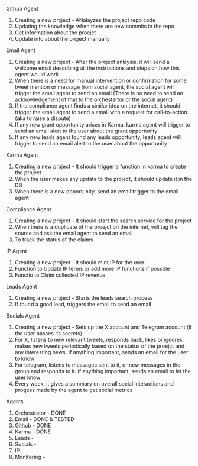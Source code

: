 Github Agent

1. Creating a new project - ANalayzes the project repo code
2. Updating the knowledge when there are new commits in the repo
3. Get information about the proejct
4. Update info about the project manually

Email Agent

1. Creating a new project - After the project anlaysis, it will send a welcome email describing all the instructions and steps on how this agent would work
2. When there is a need for manual intervention or confirmation for some tweet mention or message from social agent, the social agent will trigger the email agent to send an email (There is no need to send an acknowledgement of that to the orchestartor or the social agent)
3. If the compliance agent finds a similar idea on the internet, it should trigger the email agent to send a email with a request for call-to-action (aka to raise a dispute)
4. If any new grant opportunity arises in Karma, karma agent will trigger to send an email alert to the user about the grant opportunity
5. If any new leads agent found any leads opportunity, leads agent will trigger to send an email alert to the user about the opportunity

Karma Agent

1. Creating a new project - It should trigger a function in karma to create the project
2. When the user makes any update to the project, it should update it in the DB
3. When there is a new opportunity, send an email trigger to the email agent

Compliance Agent

1. Creating a new project - It should start the search service for the project
2. When there is a duplicate of the proejct on the internet, will tag the source and ask the email agent to send an email
3. To track the status of the claims

IP Agent

1. Creating a new project - It should mint IP for the user
2. Function to Update IP terms or add more IP functions if possble
3. Functio to Claim collected IP revenue

Leads Agent

1. Creating a new project - Starts the leads search process
2. If found a good lead, triggers the email to send an email

Socials Agent

1. Creating a new project - Sets up the X account and Telegram account (if the user passes its secrets)
2. For X, listens to new relevant tweets, responds back, likes or ignores, makes new tweets periodically based on the status of the proejct and any interesting news. If anything important, sends an email for the user to know
3. For telegram, listens to messages sent to it, or new messages in the group and responds to it. If anything important, sends an email to let the user know
4. Every week, it gives a summary on overall social interactions and progess made by the agent to get social metrics

Agents

1. Orchestrator - DONE
2. Email - DONE & TESTED
3. Github - DONE
4. Karma - DONE
5. Leads -
6. Socials -
7. IP -
8. Monitoring -
